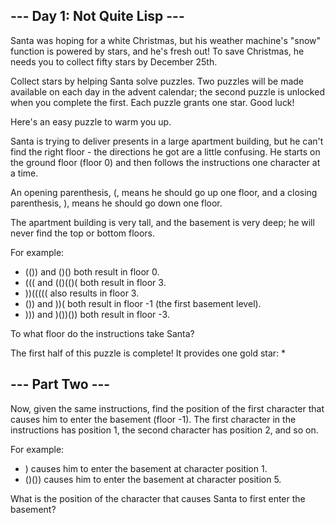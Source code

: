## --- Day 1: Not Quite Lisp ---

Santa was hoping for a white Christmas, but his weather machine's "snow" function is powered by stars, and he's fresh out! To save Christmas, he needs you to collect fifty stars by December 25th.

Collect stars by helping Santa solve puzzles. Two puzzles will be made available on each day in the advent calendar; the second puzzle is unlocked when you complete the first. Each puzzle grants one star. Good luck!

Here's an easy puzzle to warm you up.

Santa is trying to deliver presents in a large apartment building, but he can't find the right floor - the directions he got are a little confusing. He starts on the ground floor (floor 0) and then follows the instructions one character at a time.

An opening parenthesis, (, means he should go up one floor, and a closing parenthesis, ), means he should go down one floor.

The apartment building is very tall, and the basement is very deep; he will never find the top or bottom floors.

For example:

 - (()) and ()() both result in floor 0.
 - ((( and (()(()( both result in floor 3.
 - ))((((( also results in floor 3.
 - ()) and ))( both result in floor -1 (the first basement level).
 - ))) and )())()) both result in floor -3.

To what floor do the instructions take Santa?

The first half of this puzzle is complete! It provides one gold star: *

## --- Part Two ---

Now, given the same instructions, find the position of the first character that causes him to enter the basement (floor -1). The first character in the instructions has position 1, the second character has position 2, and so on.

For example:

 - ) causes him to enter the basement at character position 1.
 - ()()) causes him to enter the basement at character position 5.

What is the position of the character that causes Santa to first enter the basement?
